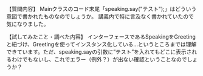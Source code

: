 【質問内容】
Mainクラスのコード末尾「speaking.say("テスト");」はどういう意図で書かれたものなのでしょうか。
講義内で特に言及なく書かれていたので気になりました。

【試してみたこと・調べた内容】
インターフェースであるSpeakingをGreetingと紐づけ、Greetingを使ってインスタンス化している...というところまでは理解できています。ただ、speaking.sayの引数に”テスト”を入れてもどこに表示されるわけでもないし、これでエラー（例外？）が出ない確認ということなのでしょうか？
